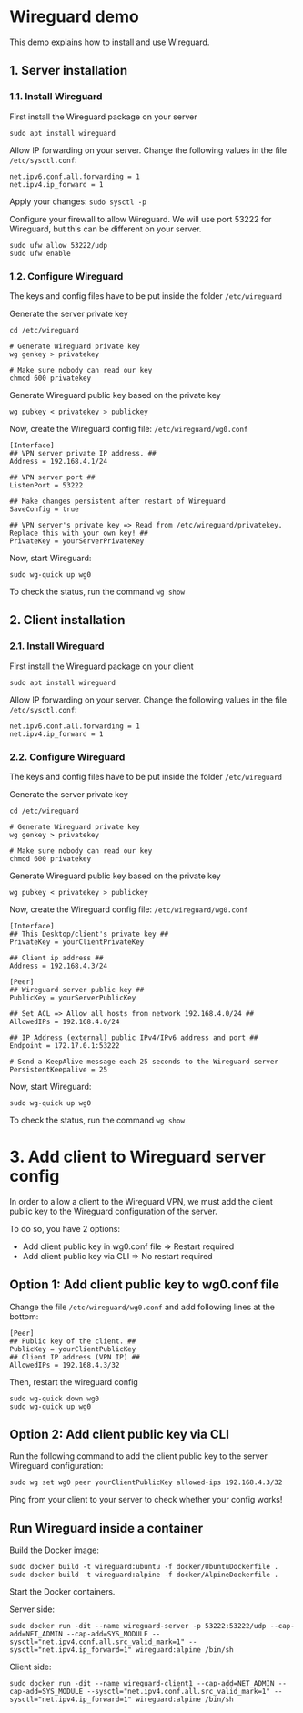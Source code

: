 # Wireguard demo

This demo explains how to install and use Wireguard.

## 1. Server installation
### 1.1. Install Wireguard

First install the Wireguard package on your server

```
sudo apt install wireguard
```

Allow IP forwarding on your server. Change the following values in the file ``/etc/sysctl.conf``:
```
net.ipv6.conf.all.forwarding = 1
net.ipv4.ip_forward = 1
```
Apply your changes: ``sudo sysctl -p``

Configure your firewall to allow Wireguard. We will use port 53222 for Wireguard, but this can be different on your server.
```
sudo ufw allow 53222/udp
sudo ufw enable
```

### 1.2. Configure Wireguard

The keys and config files have to be put inside the folder ``/etc/wireguard``

Generate the server private key
```
cd /etc/wireguard

# Generate Wireguard private key
wg genkey > privatekey

# Make sure nobody can read our key
chmod 600 privatekey
```

Generate Wireguard public key based on the private key
```
wg pubkey < privatekey > publickey
```

Now, create the Wireguard config file: ```/etc/wireguard/wg0.conf```

```
[Interface]
## VPN server private IP address. ##
Address = 192.168.4.1/24

## VPN server port ##
ListenPort = 53222

## Make changes persistent after restart of Wireguard
SaveConfig = true

## VPN server's private key => Read from /etc/wireguard/privatekey. Replace this with your own key! ##
PrivateKey = yourServerPrivateKey
```

Now, start Wireguard:
```
sudo wg-quick up wg0
```

To check the status, run the command ``wg show``

## 2. Client installation
### 2.1. Install Wireguard

First install the Wireguard package on your client

```
sudo apt install wireguard
```

Allow IP forwarding on your server. Change the following values in the file ``/etc/sysctl.conf``:
```
net.ipv6.conf.all.forwarding = 1
net.ipv4.ip_forward = 1
```

### 2.2. Configure Wireguard

The keys and config files have to be put inside the folder ``/etc/wireguard``

Generate the server private key
```
cd /etc/wireguard

# Generate Wireguard private key
wg genkey > privatekey

# Make sure nobody can read our key
chmod 600 privatekey
```

Generate Wireguard public key based on the private key
```
wg pubkey < privatekey > publickey
```

Now, create the Wireguard config file: ```/etc/wireguard/wg0.conf```

```
[Interface]
## This Desktop/client's private key ##
PrivateKey = yourClientPrivateKey
 
## Client ip address ##
Address = 192.168.4.3/24
 
[Peer]
## Wireguard server public key ##
PublicKey = yourServerPublicKey
 
## Set ACL => Allow all hosts from network 192.168.4.0/24 ##
AllowedIPs = 192.168.4.0/24
 
## IP Address (external) public IPv4/IPv6 address and port ##
Endpoint = 172.17.0.1:53222

# Send a KeepAlive message each 25 seconds to the Wireguard server
PersistentKeepalive = 25
```

Now, start Wireguard:
```
sudo wg-quick up wg0
```

To check the status, run the command ``wg show``

# 3. Add client to Wireguard server config
In order to allow a client to the Wireguard VPN, we must add the client public key to the Wireguard configuration of the server.

To do so, you have 2 options:
- Add client public key in wg0.conf file => Restart required
- Add client public key via CLI => No restart required

## Option 1: Add client public key to wg0.conf file
Change the file ``/etc/wireguard/wg0.conf`` and add following lines at the bottom:

```
[Peer]
## Public key of the client. ##
PublicKey = yourClientPublicKey
## Client IP address (VPN IP) ##
AllowedIPs = 192.168.4.3/32
```

Then, restart the wireguard config
```
sudo wg-quick down wg0
sudo wg-quick up wg0
```

## Option 2: Add client public key via CLI
Run the following command to add the client public key to the server Wireguard configuration:
```
sudo wg set wg0 peer yourClientPublicKey allowed-ips 192.168.4.3/32
```

Ping from your client to your server to check whether your config works!


## Run Wireguard inside a container

Build the Docker image:
```
sudo docker build -t wireguard:ubuntu -f docker/UbuntuDockerfile .
sudo docker build -t wireguard:alpine -f docker/AlpineDockerfile .
```

Start the Docker containers.

Server side:
```
sudo docker run -dit --name wireguard-server -p 53222:53222/udp --cap-add=NET_ADMIN --cap-add=SYS_MODULE --sysctl="net.ipv4.conf.all.src_valid_mark=1" --sysctl="net.ipv4.ip_forward=1" wireguard:alpine /bin/sh
```

Client side: 
```
sudo docker run -dit --name wireguard-client1 --cap-add=NET_ADMIN --cap-add=SYS_MODULE --sysctl="net.ipv4.conf.all.src_valid_mark=1" --sysctl="net.ipv4.ip_forward=1" wireguard:alpine /bin/sh
```
